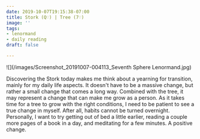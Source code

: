 ```yaml
---
date: 2019-10-07T19:15:38-07:00
title: Stork (Q♡) | Tree (7♡)
image: ''
tags:
- lenormand
- daily reading
draft: false

---
```

![](/images/Screenshot_20191007-004113_Seventh Sphere Lenormand.jpg)

Discovering the Stork today makes me think about a yearning for transition, mainly for my daily life aspects. It doesn't have to be a massive change, but rather a small change that comes a long way. Combined with the tree, it may represent a change that can make me grow as a person. As it takes time for a tree to grow with the right conditions, I need to be patient to see a true change in myself. After all, habits cannot be turned overnight. Personally, I want to try getting out of bed a little earlier, reading a couple more pages of a book in a day, and meditating for a few minutes. A positive change. 